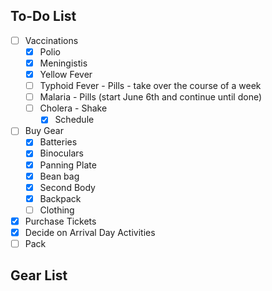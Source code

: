 ## To-Do List

- [ ] Vaccinations
	- [x] Polio 
	- [x] Meningistis 
	- [x] Yellow Fever 
	- [ ] Typhoid Fever - Pills  - take over the course of a week
	- [ ] Malaria - Pills (start June 6th and continue until done)
	- [ ] Cholera - Shake
		- [x] Schedule 
- [ ] Buy Gear
	- [x] Batteries 
	- [x] Binoculars 
	- [x] Panning Plate 
	- [x] Bean bag 
	- [x] Second Body 
	- [x] Backpack 
	- [ ] Clothing
- [x] Purchase Tickets 
- [x] Decide on Arrival Day Activities 
- [ ] Pack

## Gear List

